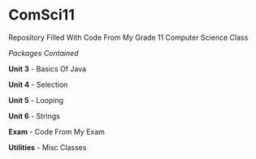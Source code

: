 # ComSci11
Repository Filled With Code From My Grade 11 Computer Science Class

_Packages Contained_

**Unit 3** - Basics Of Java

**Unit 4** - Selection

**Unit 5** - Looping

**Unit 6** - Strings

**Exam** - Code From My Exam

**Utilities** - Misc Classes
